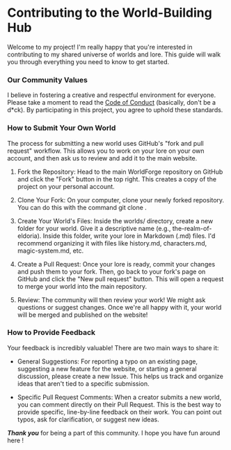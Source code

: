 # Contributing to the World-Building Hub

Welcome to my project! I'm really happy that you're interested in contributing to my shared universe of worlds and lore. This guide will walk you through everything you need to know to get started.

### Our Community Values

I believe in fostering a creative and respectful environment for everyone. Please take a moment to read the [Code of Conduct](CODE_OF_CONDUCT) (basically, don't be a d*ck). By participating in this project, you agree to uphold these standards.

### How to Submit Your Own World

The process for submitting a new world uses GitHub's "fork and pull request" workflow. This allows you to work on your lore on your own account, and then ask us to review and add it to the main website.

1. Fork the Repository: Head to the main WorldForge repository on GitHub and click the "Fork" button in the top right. This creates a copy of the project on your personal account.

2. Clone Your Fork: On your computer, clone your newly forked repository. You can do this with the command git clone <your-fork-url>.

3. Create Your World's Files: Inside the worlds/ directory, create a new folder for your world. Give it a descriptive name (e.g., the-realm-of-eldoria). Inside this folder, write your lore in Markdown (.md) files. I'd recommend organizing it with files like history.md, characters.md, magic-system.md, etc.

4. Create a Pull Request: Once your lore is ready, commit your changes and push them to your fork. Then, go back to your fork's page on GitHub and click the "New pull request" button. This will open a request to merge your world into the main repository.

5. Review: The community will then review your work! We might ask questions or suggest changes. Once we're all happy with it, your world will be merged and published on the website!

### How to Provide Feedback

Your feedback is incredibly valuable! There are two main ways to share it:

- General Suggestions: For reporting a typo on an existing page, suggesting a new feature for the website, or starting a general discussion, please create a new Issue. This helps us track and organize ideas that aren't tied to a specific submission.

- Specific Pull Request Comments: When a creator submits a new world, you can comment directly on their Pull Request. This is the best way to provide specific, line-by-line feedback on their work. You can point out typos, ask for clarification, or suggest new ideas.

 ***Thank you*** for being a part of this community. I hope you have fun around here !
